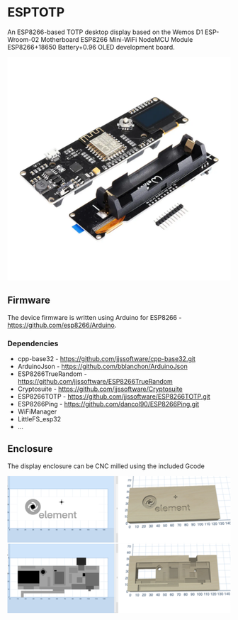 # ESPTOTP

An ESP8266-based TOTP desktop display based on the Wemos D1 ESP-Wroom-02 Motherboard ESP8266 Mini-WiFi NodeMCU Module ESP8266+18650 Battery+0.96 OLED development board.

![Alt Wemos display board](/images/wemos_d1_display_board.webp?raw=true "Wemos display board")

## Firmware

The device firmware is written using Arduino for ESP8266 - https://github.com/esp8266/Arduino.

### Dependencies

* cpp-base32 - https://github.com/jjssoftware/cpp-base32.git
* ArduinoJson - https://github.com/bblanchon/ArduinoJson
* ESP8266TrueRandom - https://github.com/jjssoftware/ESP8266TrueRandom
* Cryptosuite - https://github.com/jjssoftware/Cryptosuite
* ESP8266TOTP - https://github.com/jjssoftware/ESP8266TOTP.git
* ESP8266Ping - https://github.com/dancol90/ESP8266Ping.git
* WiFiManager
* LittleFS_esp32
* ...

## Enclosure

The display enclosure can be CNC milled using the included Gcode

![Alt text](/images/wemos_front.png?raw=true "Display enclosure front")
![Alt text](/images/wemos_back.png?raw=true "Display enclosure back")
